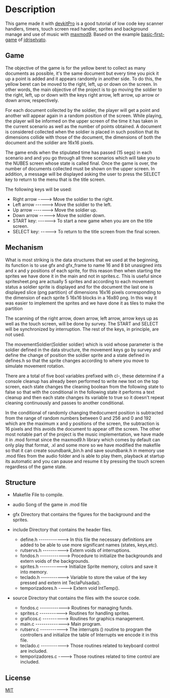 # Description

 This game made it with [devkitPro](https://devkitpro.org/wiki/Getting_Started) is a good tutorial of low code key scanner handlers, 
 timers, touch screen read handler, sprites and background manage
 and use of music with [maxmod9](https://maxmod.devkitpro.org/). Based on the example [basic-first-game](https://github.com/jdriselvato/NDS-Development/tree/master/examples/Graphics/basic-first-game)
 of [jdriselvato](https://github.com/jdriselvato).
 

## Game 

The objective of the game is for the yellow beret to collect as many documents as possible,
it's the same document but every time you pick it up a point is added and it appears randomly
in another side. To do this, the yellow beret can be moved to the right, left, up
or down on the screen. In other words, the main objective of the project is to go
moving the soldier to the right, left, up or down with the keys
right arrow, left arrow, up arrow or down arrow, respectively.

For each document collected by the soldier, the player will get a point and another will appear
again in a random position of the screen.
While playing, the player will be informed on the upper screen of the time it has taken
in the current scenario as well as the number of points obtained. A document is considered collected
when the soldier is placed in such position that its dimensions collide with those of the
document, the dimensions of both the document and the soldier are 16x16 pixels.

The game ends when the stipulated time has passed (15 segs) in each scenario and and you go through 
all three scenarios which will take you to the NUBES screen whose state is called final.
Once the game is over, the number of documents collected must be shown on the upper screen. 
In addition, a message will be displayed asking the user to press the
SELECT key to return to the menu that is the title screen.

The following keys will be used:

 - Right arrow ----> Move the soldier to the right.
 - Left arrow ------> Move the soldier to the left.
 - Up arrow -------> Move the soldier up.
 - Down arrow -----> Move the soldier down.
 - START key: ------> To start a new game when you are on the title screen.
 - SELECT key: -----> To return to the title screen from the final screen.

## Mechanism

What is most striking is the data structures that we used at the beginning,
its function is to use gfx and gfx_frame to name 16 and 8 bit unasigned ints and
x and y positions of each sprite, for this reason then when starting the sprites we have done it in the
main and not in sprites.c. This is useful since spritesheet.png are actually 5 sprites and according to each
movement status a soldier sprite is displayed and for the document the last one is displayed
slice (png partition) of dimensions 16x16 pixels corresponding to the dimension of each
sprite 5 16x16 blocks in a 16x80 png. In this way it was easier to implement the
sprites and we have done it as tiles to make the partition

The scanning of the right arrow, down arrow, left arrow, arrow keys
up as well as the touch screen, will be done by survey. The START and
SELECT will be synchronized by interruption. The rest of the keys, in principle, are not used.

The movementSoldier(Soldier  soldier) which is void whose parameter is the soldier defined in the
data structure, the movement keys go by survey and define the change of position
the soldier sprite and a state defined in defines.h so that the sprite changes according to
where you move to simulate movement rotation. 

There are a total of five bool variables prefixed with cl-, these determine if a console cleanup has already been performed
to write new text on the top screen, each state changes the cleaning boolean
from the following state to false so that with the conditional in the following state it performs a
text cleanup and then each state changes its variable to true so it doesn't repeat cleaning
continuously and passes to another conditional. 

In the conditional of randomly changing thedocument position is subtracted from the range of random numbers between 0 and 256 and 0
and 192 which are the maximum x and y positions of the screen, the subtraction is 16 pixels and this avoids
the document to appear off the screen. The other most notable part of the project is the
music implementation, we have made it in .mod format since the maxmod9.h library
which comes by default can only play that format, .xl and some more so we have
modified the makefile so that it can create soundbank_bin.h and save soundbank.h in
memory use .mod files from the audio folder and is able to play them, playback at startup
its automatic and you can pause and resume it by pressing the touch screen regardless of the
game state.

## Structure
- Makefile	File to compile.
- audio		Song of the game in .mod file
- gfx		Directory that contains the figures for the background and the sprites.
- include 	Directory that contains the header files.

	- define.h ------------> In this file the necessary definitions are added to be able to use more significant names 					     	(states, keys,etc).	
	- rutservs.h ----------> Extern voids of interruptions.
	- fondos.h ------------> Procedure to initialize the backgrounds and extern voids of the backgrounds.
	- sprites.h -----------> Initialize Sprite memory, colors and save it into memory.
	- teclado.h -----------> Variable to store the value of the key pressed and extern int TeclaPulsada().
	- temporizadores.h ----> Extern void IntTemp().

- source 	Directory that contains the files with the source code.

	- fondos.c ------------> Routines for managing funds.
	- sprites.c -----------> Routines for handling sprites.
	- graficos.c ----------> Routines for graphics management.
	- main.c --------------> Main program.
	- rutserv.c -----------> The interrupts () routine to program the controllers and initialize the table of Interrupts we 					 encode it in this file.
	- teclado.c -----------> Those routines related to keyboard control are included.
	- temporizadores.c ----> Those routines related to time control are included.

## License
[MIT](https://choosealicense.com/licenses/mit/)
